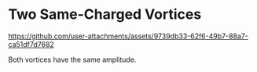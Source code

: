 # Two Same-Charged Vortices

https://github.com/user-attachments/assets/9739db33-62f6-49b7-88a7-ca51df7d7682

Both vortices have the same amplitude.
